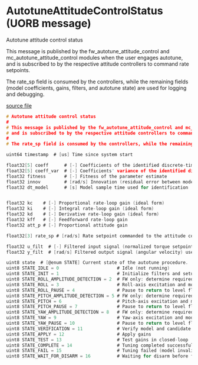 # AutotuneAttitudeControlStatus (UORB message)

Autotune attitude control status

This message is published by the fw_autotune_attitude_control and mc_autotune_attitude_control modules when the user engages autotune,
and is subscribed to by the respective attitude controllers to command rate setpoints.

The rate_sp field is consumed by the controllers, while the remaining fields (model coefficients, gains, filters, and autotune state) are used for logging and debugging.

[source file](https://github.com/PX4/PX4-Autopilot/blob/main/msg/AutotuneAttitudeControlStatus.msg)

```c
# Autotune attitude control status
#
# This message is published by the fw_autotune_attitude_control and mc_autotune_attitude_control modules when the user engages autotune,
# and is subscribed to by the respective attitude controllers to command rate setpoints.
#
# The rate_sp field is consumed by the controllers, while the remaining fields (model coefficients, gains, filters, and autotune state) are used for logging and debugging.

uint64 timestamp  # [us] Time since system start

float32[5] coeff      # [-] Coefficients of the identified discrete-time model
float32[5] coeff_var  # [-] Coefficients' variance of the identified discrete-time model
float32 fitness       # [-] Fitness of the parameter estimate
float32 innov         # [rad/s] Innovation (residual error between model and measured output)
float32 dt_model      # [s] Model sample time used for identification


float32 kc    # [-] Proportional rate-loop gain (ideal form)
float32 ki    # [-] Integral rate-loop gain (ideal form)
float32 kd    # [-] Derivative rate-loop gain (ideal form)
float32 kff   # [-] Feedforward rate-loop gain
float32 att_p # [-] Proportional attitude gain

float32[3] rate_sp # [rad/s] Rate setpoint commanded to the attitude controller.

float32 u_filt  # [-] Filtered input signal (normalized torque setpoint) used in system identification.
float32 y_filt  # [rad/s] Filtered output signal (angular velocity) used in system identification.

uint8 state  # [@enum STATE] Current state of the autotune procedure.
uint8 STATE_IDLE = 0                      # Idle (not running)
uint8 STATE_INIT = 1                      # Initialize filters and setup
uint8 STATE_ROLL_AMPLITUDE_DETECTION = 2  # FW only: determine required excitation amplitude (roll)
uint8 STATE_ROLL = 3                      # Roll-axis excitation and model identification
uint8 STATE_ROLL_PAUSE = 4                # Pause to return to level flight
uint8 STATE_PITCH_AMPLITUDE_DETECTION = 5 # FW only: determine required excitation amplitude (pitch)
uint8 STATE_PITCH = 6                     # Pitch-axis excitation and model identification
uint8 STATE_PITCH_PAUSE = 7               # Pause to return to level flight
uint8 STATE_YAW_AMPLITUDE_DETECTION = 8   # FW only: determine required excitation amplitude (yaw)
uint8 STATE_YAW = 9                       # Yaw-axis excitation and model identification
uint8 STATE_YAW_PAUSE = 10                # Pause to return to level flight
uint8 STATE_VERIFICATION = 11             # Verify model and candidate gains
uint8 STATE_APPLY = 12                    # Apply gains
uint8 STATE_TEST = 13                     # Test gains in closed-loop
uint8 STATE_COMPLETE = 14                 # Tuning completed successfully
uint8 STATE_FAIL = 15                     # Tuning failed (model invalid or controller unstable)
uint8 STATE_WAIT_FOR_DISARM = 16          # Waiting for disarm before finalizing

```
